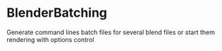 BlenderBatching
===============

Generate command lines batch files for several blend files or start them rendering with options control
